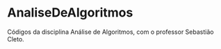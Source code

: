 # AnaliseDeAlgoritmos
Códigos da disciplina Análise de Algoritmos, com o professor Sebastião Cleto.
